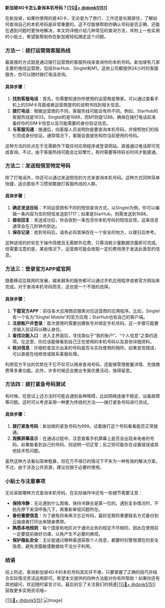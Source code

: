 **新加坡4G卡怎么查询本机号码？[[TG💪+ @donk5151](https://t.me/s/donk5151)]**

在新加坡，如果你使用的是4G卡，无论是为了旅行、工作还是长期居住，了解如何查询自己的本机号码是非常重要的。这不仅能够帮助你确认号码是否正确，还能在遇到问题时更快地解决。本文将详细介绍几种常见的查询方法，并附上一些实用的小贴士，希望能帮助你在新加坡轻松搞定这个问题。

### 方法一：拨打运营商客服热线

最直接的方式就是通过拨打运营商的客服热线来查询你的本机号码。新加坡有几家主要的电信运营商，包括StarHub、Singtel和M1。这些公司都提供24小时的客服服务，你可以随时拨打电话咨询。

#### 具体步骤：
1. **找到客服电话**：首先，你需要知道你所使用的运营商是哪家。可以通过查看手机上的SIM卡背面或者运营商提供的说明书找到相关信息。
2. **拨打电话**：根据运营商的不同，客服热线可能会有所不同。例如，StarHub的客服热线是1633，Singtel的是1688，而M1则是1288。确保在拨打电话前准备好你的SIM卡信息以及可能需要的身份验证信息。
3. **与客服沟通**：接通后，向客服人员说明你是要查询本机号码，并按照他们的指引完成身份验证。通常情况下，客服会直接告知你当前使用的号码。

这种方法的优点在于无需额外下载任何应用程序或登录网站，直接通过电话即可完成查询。不过，由于客服热线可能会比较繁忙，有时需要等待较长时间才能接通。

### 方法二：发送短信至特定号码

除了打电话外，你还可以通过发送短信的方式来查询本机号码。这种方式同样简单快捷，适合那些不习惯频繁拨打客服热线的人群。

#### 具体步骤：
1. **确定发送目标**：不同运营商有不同的短信查询方式。以Singtel为例，你可以编辑一条内容为空的短信发送到1717；如果是StarHub，则需发送到1688。
2. **接收回复**：发送成功后，你会收到一条包含你本机号码的短信反馈。这条信息通常会在几秒钟内到达。
3. **保存记录**：收到号码后，请务必将其保存在一个安全的地方，以便日后参考。

这种途径的好处在于操作简便且无需额外花费，只需消耗少量数据流量即可完成。但需要注意的是，某些情况下，运营商可能会收取一定的费用用于发送此类型的信息。

### 方法三：登录官方APP或官网

随着移动互联网的发展，越来越多的服务都可以通过手机应用程序或者官方网站来完成。对于查询本机号码而言，这也是一个不错的选择。

#### 具体步骤：
1. **下载官方APP**：前往各大应用商店搜索对应运营商的应用程序。比如，Singtel有一个名为“Singtel Mobile”的官方应用；StarHub也有自己的客户端。
2. **注册账户并登录**：首次使用时需要创建账号并绑定手机号码。这一步骤可能要求输入验证码以确认身份。
3. **查找功能入口**：进入主界面后，寻找类似于“我的账户”、“个人信息”之类的选项。在这里，你应该能够看到自己正在使用的本机号码以及其他详细资料。
4. **核对信息**：仔细检查显示出来的号码是否与实际使用的相符。如果发现错误，可以直接在线修改或联系客服处理。

利用官方平台的优势在于它不仅可以用来查询号码，还能够管理套餐详情、充值缴费等多重功能。此外，许多时候还会推出专属优惠活动，值得留意。

### 方法四：拨打紧急号码测试

有时候，在尝试上述方法时可能会遇到各种障碍，比如网络连接不稳定、设备故障等问题。这时可以考虑采用一种更为传统的方法——拨打紧急号码进行测试。

#### 具体步骤：
1. **拨打紧急号码**：新加坡的紧急号码为999。试着拨打这个号码看看能否正常接通。
2. **观察屏幕显示**：在通话过程中，注意查看手机屏幕上是否会出现来电者的号码。如果能看到自己的号码，则说明一切正常；反之则可能存在设置错误或其他技术性问题。

虽然这种方法看似简单粗暴，但在万不得已的情况下不失为一种有效的解决方案。不过，由于涉及公共资源，建议仅限于必要时使用。

### 小贴士与注意事项

无论采取哪种方式查询本机号码，在实际操作中还有一些细节需要注意：

- **保持冷静**：无论遇到什么困难，保持冷静总是第一位的。遇到复杂情况时，不妨先停下来深呼吸几下，再重新审视问题所在。
- **备份重要信息**：为了避免将来再次忘记号码，最好定期将重要联系方式备份到云端或者打印出来随身携带。
- **熟悉本地规则**：每个国家和地区对于通讯业务的规定不尽相同，因此在使用前一定要提前做好功课，以免产生不必要的麻烦。
- **保护隐私安全**：无论是通过哪种渠道获取个人信息，都要时刻警惕潜在的安全隐患，避免泄露敏感数据给不法分子利用。

### 结语

综上所述，查询新加坡4G卡的本机号码其实并不难，只要掌握了正确的技巧并结合实际情况灵活运用即可。希望本文提供的四种方法能对你有所帮助！如果你还有其他疑问，欢迎随时留言讨论。最后别忘了关注我们的频道[[TG💪+ @donk5151](https://t.me/s/donk5151)] 获取更多实用资讯哦~ 

[[TG💪+ @donk5151](https://t.me/s/donk5151) ![Image](https://i.postimg.cc/rwNCRYN7/Snipaste-2025-04-30-17-27-05.png)]
